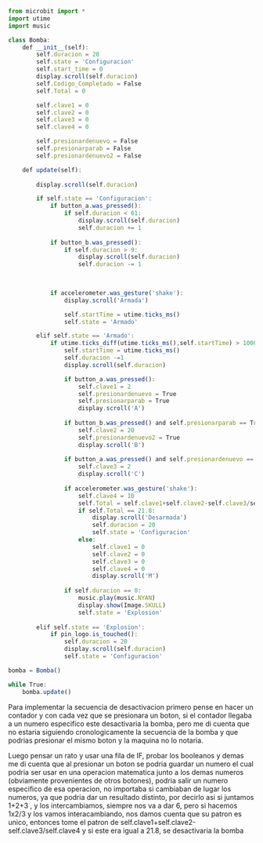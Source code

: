 ``` js
from microbit import *
import utime
import music

class Bomba:
    def __init__(self):
        self.duracion = 20
        self.state = 'Configuracion'
        self.start_time = 0
        display.scroll(self.duracion)
        self.Codigo_Completado = False
        self.Total = 0

        self.clave1 = 0
        self.clave2 = 0
        self.clave3 = 0
        self.clave4 = 0 

        self.presionardenuevo = False
        self.presionarparab = False
        self.presionardenuevo2 = False

    def update(self):
        
        display.scroll(self.duracion)

        if self.state == 'Configuracion':
            if button_a.was_pressed():
                if self.duracion < 61:
                    display.scroll(self.duracion)
                    self.duracion += 1 
                
            if button_b.was_pressed():
                if self.duracion > 9:
                    display.scroll(self.duracion)
                    self.duracion -= 1
                            

            
            if accelerometer.was_gesture('shake'):
                display.scroll('Armada')

                self.startTime = utime.ticks_ms()
                self.state = 'Armado'

        elif self.state == 'Armado':
            if utime.ticks_diff(utime.ticks_ms(),self.startTime) > 1000:
                self.startTime = utime.ticks_ms()
                self.duracion -=1
                display.scroll(self.duracion)

                if button_a.was_pressed():
                    self.clave1 = 2
                    self.presionardenuevo = True
                    self.presionarparab = True
                    display.scroll('A')
                
                if button_b.was_pressed() and self.presionarparab == True:
                    self.clave2 = 20
                    self.presionardenuevo2 = True
                    display.scroll('B')
                    
                if button_a.was_pressed() and self.presionardenuevo == True and self.presionarparab == True and self.presionardenuevo2 == True:
                    self.clave3 = 2
                    display.scroll('C')
                    
                if accelerometer.was_gesture('shake'):
                    self.clave4 = 10
                    self.Total = self.clave1+self.clave2-self.clave3/self.clave4
                    if self.Total == 21.8:
                        display.scroll('Desarmada')
                        self.duracion = 20
                        self.state = 'Configuracion'
                    else: 
                        self.clave1 = 0
                        self.clave2 = 0
                        self.clave3 = 0
                        self.clave4 = 0
                        display.scroll('M')
                
                if self.duracion == 0:
                    music.play(music.NYAN)
                    display.show(Image.SKULL)
                    self.state = 'Explosion'
            
        elif self.state == 'Explosion':
            if pin_logo.is_touched():
                self.duracion = 20
                display.scroll(self.duracion)
                self.state = 'Configuracion'

bomba = Bomba()

while True:
    bomba.update()
```

Para implementar la secuencia de desactivacion primero pense en hacer un contador y con cada vez que se presionara un boton, si el contador llegaba a un numero especifico este desactivaria la bomba, pero me di cuenta que no estaria siguiendo cronologicamente la secuencia de la bomba y que podrias presionar el mismo boton y la maquina no lo notaria.

Luego pensar un rato y  usar una fila de IF, probar los booleanos y demas me di cuenta que al presionar un boton se podria guardar un numero el cual podria ser usar en una operacion matematica junto a los demas numeros (obviamente provenientes de otros botones), podria salir un numero especifico de esa operacion, no importaba si cambiaban de lugar los numeros, ya que podria dar un resultado distinto, por decirlo asi si juntamos 1+2+3 , y los intercambiamos, siempre nos va a dar 6, pero si hacemos 1x2/3 y los vamos interacambiando, nos damos cuenta que su patron es unico, entonces tome el patron de self.clave1+self.clave2-self.clave3/self.clave4 y si este era igual a 21.8, se desactivaria la bomba
